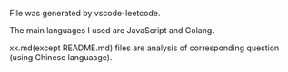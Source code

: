 
File was generated by vscode-leetcode.

The main languages I used are JavaScript and Golang.

xx.md(except README.md) files are analysis of corresponding question (using Chinese languaage).